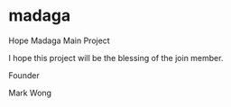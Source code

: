 # madaga
Hope Madaga Main Project

I hope this project will be the blessing of the join member.

Founder

Mark Wong
